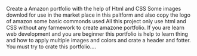 Create a Amazon portfolio with the help of Html and CSS
Some images downlod for use in the market place in this paltform and also copy the logo of amazon
some basic commonds used
All this project only use html and CSS without any farmework to create amazone portfolio.
If you are learn web development and you are beginner this portfolio is help to learn thing and how to apply multiple images and colors and crate a header and fotter.
You must try to crate this portfolio....
